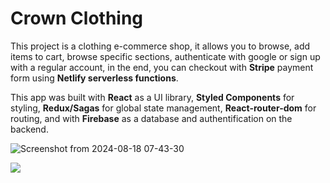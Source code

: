# Crown Clothing


This project is a clothing e-commerce shop, it allows you to browse, add items to cart, browse specific sections, authenticate with google or sign up with a regular account, in the end, you can checkout with **Stripe** payment form using **Netlify serverless functions**.


This app was built with **React** as a UI library, **Styled Components** for styling, **Redux/Sagas** for global state management, **React-router-dom** for routing, and with **Firebase** as a database and authentification on the backend.

![Screenshot from 2024-08-18 07-43-30](https://github.com/user-attachments/assets/68f43d0e-ca2d-4a0b-b4d0-595d6f7d82d0)

![](https://skillicons.dev/icons?i=bun,vite,react,ts,redux,styledcomponents,firebase)
